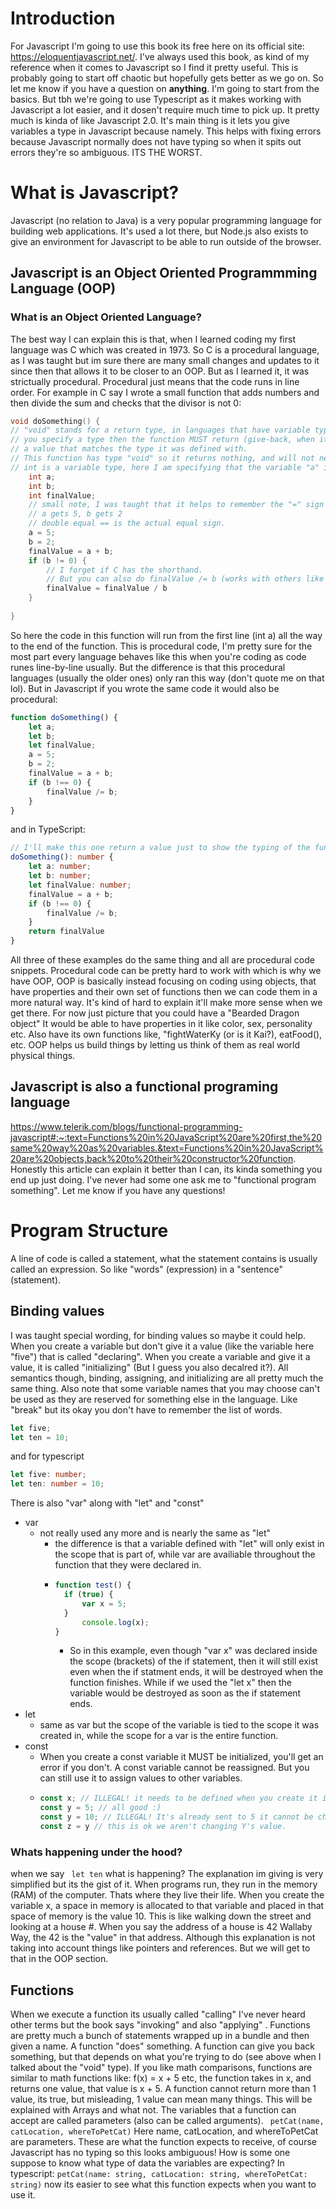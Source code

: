 # Introduction
For Javascript I'm going to use this book its free here on its official site: https://eloquentjavascript.net/. I've always used this book, as kind of my reference when it comes to Javascript so I find it pretty useful.
This is probably going to start off chaotic but hopefully gets better as we go on. So let me know if you have a question on **anything**. I'm going to start from the basics. But tbh we're going to use Typescript as it makes working with Javascript a lot easier, and it dosen't require much time to pick up. It pretty much is kinda of like Javascript 2.0. It's main thing is it lets you give variables a type in Javascript because namely. This helps with fixing errors because Javascript normally does not have typing so when it spits out errors they're so ambiguous. ITS THE WORST.
# What is Javascript?
Javascript (no relation to Java) is a very popular programming language for building web applications. It's used a lot there, but Node.js also exists to give an environment for Javascript to be able to run outside of the browser. 
## Javascript is an Object Oriented Programmming Language (OOP)
### What is an Object Oriented Language?
The best way I can explain this is that, when I learned coding my first language was C which was created in 1973. So C is a procedural language, as I was taught  but im sure there are many small changes and updates to it since then that allows it to be closer to an OOP. But as I learned it, it was strictually procedural. Procedural just means that the code runs in line order.  For example in C say I wrote a small function that adds numbers and then divide the sum and checks that the divisor is not 0:
```C
void doSomething() { 
// "void" stands for a return type, in languages that have variable typing then your function can also have a type. 
// you specify a type then the function MUST return (give-back, when its done running)
// a value that matches the type it was defined with.  
// This function has type "void" so it returns nothing, and will not need a return statement.
// int is a variable type, here I am specifying that the variable "a" is an integer and that what we expect it to hold is a number. 
	int a;
	int b;
	int finalValue;
	// small note, I was taught that it helps to remember the "=" sign when assigning as meaning "gets"
	// a gets 5, b gets 2
	// double equal == is the actual equal sign.
	a = 5;
	b = 2;
	finalValue = a + b;
	if (b != 0) {
		// I forget if C has the shorthand.
		// But you can also do finalValue /= b (works with others like +, *, etc)
		finalValue = finalValue / b
	}	
	
}
```
So here the code in this function will run from the first line (int a) all the way to the end of the function. This is procedural code, I'm pretty sure for the most part every language behaves like this when you're coding as code runes line-by-line usually. But the difference is that this procedural languages (usually the older ones) only ran this way (don't quote me on that lol). But in Javascript if you wrote the same code it would also be procedural:
```javascript
function doSomething() {
	let a;
	let b;
	let finalValue;
	a = 5;
	b = 2;
	finalValue = a + b;
	if (b !== 0) {
		finalValue /= b;
	}
}
```

and in TypeScript:

```typescript
// I'll make this one return a value just to show the typing of the function since TypeScript has typing.
doSomething(): number {
	let a: number;
	let b: number;
	let finalValue: number;
	finalValue = a + b;
	if (b !== 0) {
		finalValue /= b;
	}
	return finalValue
}

```

All three of these examples do the same thing and all are procedural code snippets. Procedural code can be pretty hard to work with which is why we have OOP, OOP is basically instead focusing on coding using objects, that have properties and their own set of functions then we can code them in a more natural way. It's kind of hard to explain it'll make more sense when we get there. For now just picture that you could have a "Bearded Dragon object"
It would be able to have properties in it like color, sex, personality etc.  Also have its  own functions like, "fightWaterKy (or is it Kai?), eatFood(), etc. OOP helps us build things by letting us think of them as real world physical things.

## Javascript is also a functional programing language
https://www.telerik.com/blogs/functional-programming-javascript#:~:text=Functions%20in%20JavaScript%20are%20first,the%20same%20way%20as%20variables.&text=Functions%20in%20JavaScript%20are%20objects,back%20to%20their%20constructor%20function.
Honestly this article can explain it better than I can, its kinda something you end up just doing. I've never had some one ask me to "functional program something".  Let me know if you have any questions!
# Program Structure
A line of code is called a statement, what the statement contains is usually called an expression.  So like "words" (expression) in a "sentence" (statement).
## Binding values
I was taught special wording, for binding values so maybe it could help. When you create a variable but don't give it a value (like the variable here "five") that is called "declaring". When you create a variable and give it a value, it is called "initializing" (But I guess you also decalred it?). All semantics though, binding, assigning, and initializing are all pretty much the same thing.
Also note that some variable names that you may choose can't be used as they are reserved for something else in the language. Like "break" but its okay you don't have to remember the list of words.
```javascript
let five;
let ten = 10;
```
and for typescript
```typescript
let five: number;
let ten: number = 10;
```
There is also "var" along with "let" and "const"
- var
	- not really used any more and is nearly the same as "let"
		- the difference is that a variable defined with "let" will only exist in the scope that is part of, while var are availiable throughout the function that they were declared in.
		- ```javascript
		  function test() {
			if (true) {
				var x = 5;
			}
				console.log(x);
		  }
		  ```
			- So in this example, even though "var x" was declared inside the scope (brackets) of the if statement, then it will still exist even when the if statment ends, it will be destroyed when the function finishes. While if we used the "let x" then the variable would be destroyed as soon as the if statement ends.
- let 
	- same as var but the scope of the variable is tied to the scope it was created in, while the scope for a var is the entire function.
- const
	- When you create a const variable it MUST be initialized, you'll get an error if you don't. A const variable cannot be reassigned. But you can still use it to assign values to other variables.
	- ```javascript
	  const x; // ILLEGAL! it needs to be defined when you create it if its constant!!!
	  const y = 5; // all good :)
	  const y = 10; // ILLEGAL! It's already sent to 5 it cannot be changed (semantics note: when things cant be changed they are called "immutable", the opposite would be called "mutable")
	  const z = y // this is ok we aren't changing Y's value.
	  ```
### Whats happening under the hood?
when we say ` let ten` what is happening? The explanation im giving is very simplified but its the gist of it. When programs run, they run in the memory (RAM) of the computer. Thats where they live their life. When you create the variable x, a space in memory is allocated to that variable and placed in that space of memory is the value 10. This is like  walking down the street and looking at a house #. When you say the address of a house is 42 Wallaby Way, the 42 is the "value" in that address. Although this explanation is not taking into account things like pointers and references. But we will get to that in the OOP section.
## Functions
When we execute a function its usually called "calling" I've never heard other terms but the book says "invoking" and also "applying" .
Functions are pretty much a bunch of statements wrapped up in a bundle and then given a name. A function "does" something. A function can give you back something, but that depends on what you're trying to do (see above when I talked about the "void" type). If you like math comparisons, functions are similar to math functions like: f(x) = x + 5 etc, the function takes in x, and returns one value, that value is x + 5. A function cannot return more than 1 value, its true, but misleading,  1 value can mean many things. This will be explained with Arrays and what not. 
The variables that a function can accept are called parameters (also can be called arguments). ` petCat(name, catLocation, whereToPetCat)` Here name, catLocation, and whereToPetCat are parameters. These are what the function expects to receive, of course Javascript has no typing so this looks ambiguous! How is some one suppose to know what type of data the variables are expecting? In typescript: `petCat(name: string, catLocation: string, whereToPetCat: string)` now its easier to see what this function expects when you want to use it. 





